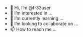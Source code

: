 - 👋 Hi, I’m @fr33user
- 👀 I’m interested in ...
- 🌱 I’m currently learning ...
- 💞️ I’m looking to collaborate on ...
- 📫 How to reach me ...

<!---
fr33user/fr33user is a ✨ special ✨ repository because its `README.md` (this file) appears on your GitHub profile.
You can click the Preview link to take a look at your changes.
--->

